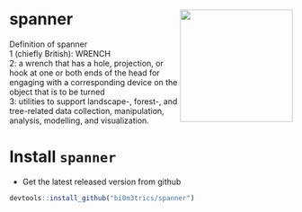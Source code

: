 # spanner <img src="https://github.com/bi0m3trics/spanner/blob/master/img/snapper_hex_logo.png" width="200" align="right"/>

Definition of spanner
<br/>1 (chiefly British): WRENCH
<br/>2: a wrench that has a hole, projection, or hook at one or both ends of the head for engaging with a corresponding device on the object that is to be turned
<br/>3: utilities to support landscape-, forest-, and tree-related data collection, manipulation, analysis, modelling, and visualization. 


# Install `spanner`

* Get the latest released version from github

```r
devtools::install_github("bi0m3trics/spanner")
```
